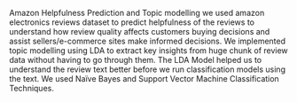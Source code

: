 Amazon Helpfulness Prediction and Topic modelling
we used amazon electronics reviews dataset to predict helpfulness of the reviews to understand how review quality affects customers buying decisions and assist sellers/e-commerce sites make informed decisions. We implemented topic modelling using LDA to extract key insights from huge chunk of review data without having to go through them. The LDA Model helped us to understand the review text better before we run classification models using the text. We used Naïve Bayes and Support Vector Machine Classification Techniques.
